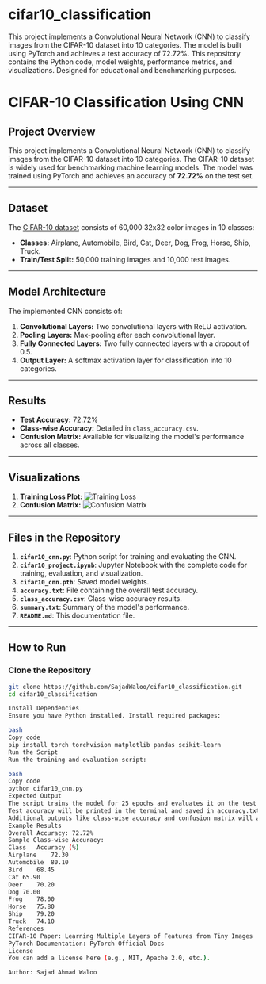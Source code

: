 # cifar10_classification
This project implements a Convolutional Neural Network (CNN) to classify images from the CIFAR-10 dataset into 10 categories. The model is built using PyTorch and achieves a test accuracy of 72.72%. This repository contains the Python code, model weights, performance metrics, and visualizations. Designed for educational and benchmarking purposes.
# CIFAR-10 Classification Using CNN

## Project Overview
This project implements a Convolutional Neural Network (CNN) to classify images from the CIFAR-10 dataset into 10 categories. The CIFAR-10 dataset is widely used for benchmarking machine learning models. The model was trained using PyTorch and achieves an accuracy of **72.72%** on the test set.

---

## Dataset
The [CIFAR-10 dataset](https://www.cs.toronto.edu/~kriz/cifar.html) consists of 60,000 32x32 color images in 10 classes:
- **Classes:** Airplane, Automobile, Bird, Cat, Deer, Dog, Frog, Horse, Ship, Truck.
- **Train/Test Split:** 50,000 training images and 10,000 test images.

---

## Model Architecture
The implemented CNN consists of:
1. **Convolutional Layers:** Two convolutional layers with ReLU activation.
2. **Pooling Layers:** Max-pooling after each convolutional layer.
3. **Fully Connected Layers:** Two fully connected layers with a dropout of 0.5.
4. **Output Layer:** A softmax activation layer for classification into 10 categories.

---

## Results
- **Test Accuracy:** 72.72%
- **Class-wise Accuracy:** Detailed in `class_accuracy.csv`.
- **Confusion Matrix:** Available for visualizing the model's performance across all classes.

---

## Visualizations
1. **Training Loss Plot:**
   ![Training Loss](path-to-loss-plot.png)
2. **Confusion Matrix:**
   ![Confusion Matrix](path-to-confusion-matrix.png)

---

## Files in the Repository
1. **`cifar10_cnn.py`**: Python script for training and evaluating the CNN.
2. **`cifar10_project.ipynb`**: Jupyter Notebook with the complete code for training, evaluation, and visualization.
3. **`cifar10_cnn.pth`**: Saved model weights.
4. **`accuracy.txt`**: File containing the overall test accuracy.
5. **`class_accuracy.csv`**: Class-wise accuracy results.
6. **`summary.txt`**: Summary of the model's performance.
7. **`README.md`**: This documentation file.

---

## How to Run

### **Clone the Repository**
```bash
git clone https://github.com/SajadWaloo/cifar10_classification.git
cd cifar10_classification

Install Dependencies
Ensure you have Python installed. Install required packages:

bash
Copy code
pip install torch torchvision matplotlib pandas scikit-learn
Run the Script
Run the training and evaluation script:

bash
Copy code
python cifar10_cnn.py
Expected Output
The script trains the model for 25 epochs and evaluates it on the test dataset.
Test accuracy will be printed in the terminal and saved in accuracy.txt.
Additional outputs like class-wise accuracy and confusion matrix will also be saved.
Example Results
Overall Accuracy: 72.72%
Sample Class-wise Accuracy:
Class	Accuracy (%)
Airplane	72.30
Automobile	80.10
Bird	68.45
Cat	65.90
Deer	70.20
Dog	70.00
Frog	78.00
Horse	75.80
Ship	79.20
Truck	74.10
References
CIFAR-10 Paper: Learning Multiple Layers of Features from Tiny Images
PyTorch Documentation: PyTorch Official Docs
License
You can add a license here (e.g., MIT, Apache 2.0, etc.).

Author: Sajad Ahmad Waloo
